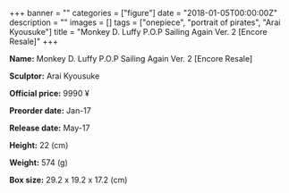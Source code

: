 +++
banner = ""
categories = ["figure"]
date = "2018-01-05T00:00:00Z"
description = ""
images = []
tags = ["onepiece", "portrait of pirates", "Arai Kyousuke"]
title = "Monkey D. Luffy P.O.P Sailing Again Ver. 2 [Encore Resale]"
+++

**Name:** Monkey D. Luffy P.O.P Sailing Again Ver. 2 [Encore Resale]

**Sculptor:** Arai Kyousuke

**Official price:** 9990 ¥

**Preorder date:** Jan-17

**Release date:** May-17

**Height:** 22 (cm)

**Weight:** 574 (g)

**Box size:** 29.2 x 19.2 x 17.2 (cm)

